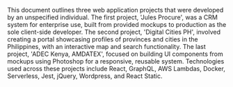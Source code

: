  This document outlines three web application projects that were developed by an unspecified individual. The first project, 'Jules Procure', was a CRM system for enterprise use, built from provided mockups to production as the sole client-side developer. The second project, 'Digital Cities PH', involved creating a portal showcasing profiles of provinces and cities in the Philippines, with an interactive map and search functionality. The last project, 'ADEC Kenya, AMDATEX', focused on building UI components from mockups using Photoshop for a responsive, reusable system. Technologies used across these projects include React, GraphQL, AWS Lambdas, Docker, Serverless, Jest, jQuery, Wordpress, and React Static.